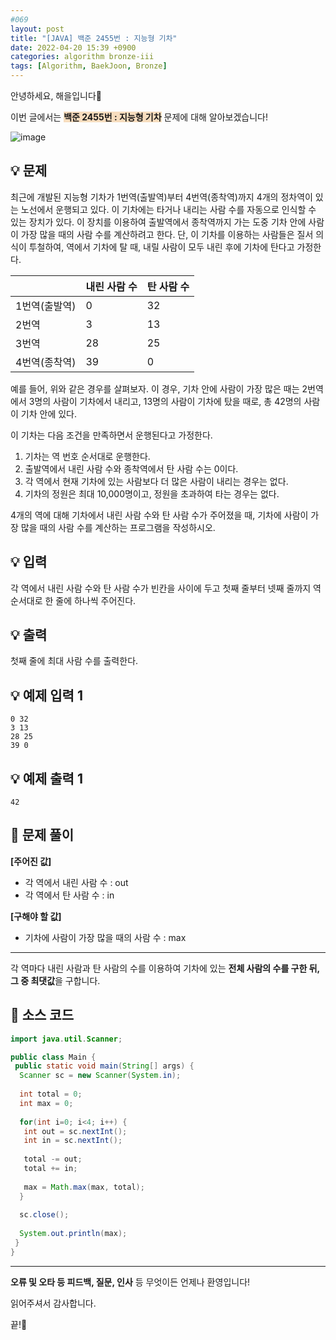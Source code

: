 ```yaml
---
#069
layout: post
title: "[JAVA] 백준 2455번 : 지능형 기차"
date: 2022-04-20 15:39 +0900
categories: algorithm bronze-iii
tags: [Algorithm, BaekJoon, Bronze]
---
```


안녕하세요, 해을입니다🦖

이번 글에서는 <span style="background-color:#f7ddbe">**백준 2455번 : 지능형 기차**</span> 문제에 대해 알아보겠습니다!

![image](https://user-images.githubusercontent.com/39720852/171013625-3c9ed1fb-a1c8-4576-b6ba-2b1dc84b6687.png)

## 💡 문제

최근에 개발된 지능형 기차가 1번역(출발역)부터 4번역(종착역)까지 4개의 정차역이 있는 노선에서 운행되고 있다. 이 기차에는 타거나 내리는 사람 수를 자동으로 인식할 수 있는 장치가 있다. 이 장치를 이용하여 출발역에서 종착역까지 가는 도중 기차 안에 사람이 가장 많을 때의 사람 수를 계산하려고 한다. 단, 이 기차를 이용하는 사람들은 질서 의식이 투철하여, 역에서 기차에 탈 때, 내릴 사람이 모두 내린 후에 기차에 탄다고 가정한다.

|               | 내린 사람 수 | 탄 사람 수 |
| :------------ | :----------- | :--------- |
| 1번역(출발역) | 0            | 32         |
| 2번역         | 3            | 13         |
| 3번역         | 28           | 25         |
| 4번역(종착역) | 39           | 0          |

예를 들어, 위와 같은 경우를 살펴보자. 이 경우, 기차 안에 사람이 가장 많은 때는 2번역에서 3명의 사람이 기차에서 내리고, 13명의 사람이 기차에 탔을 때로, 총 42명의 사람이 기차 안에 있다.

이 기차는 다음 조건을 만족하면서 운행된다고 가정한다.

1. 기차는 역 번호 순서대로 운행한다.
2. 출발역에서 내린 사람 수와 종착역에서 탄 사람 수는 0이다.
3. 각 역에서 현재 기차에 있는 사람보다 더 많은 사람이 내리는 경우는 없다.
4. 기차의 정원은 최대 10,000명이고, 정원을 초과하여 타는 경우는 없다.

4개의 역에 대해 기차에서 내린 사람 수와 탄 사람 수가 주어졌을 때, 기차에 사람이 가장 많을 때의 사람 수를 계산하는 프로그램을 작성하시오.

## 💡 입력

각 역에서 내린 사람 수와 탄 사람 수가 빈칸을 사이에 두고 첫째 줄부터 넷째 줄까지 역 순서대로 한 줄에 하나씩 주어진다.

## 💡 출력

첫째 줄에 최대 사람 수를 출력한다.  

## 💡 예제 입력 1

```
0 32
3 13
28 25
39 0
```

## 💡 예제 출력 1

```
42
```

## 🚩 문제 풀이

**[주어진 값]**

* 각 역에서 내린 사람 수 : out
* 각 역에서 탄 사람 수 : in

**[구해야 할 값]**

* 기차에 사람이 가장 많을 때의 사람 수 : max

---

각 역마다 내린 사람과 탄 사람의 수를 이용하여 기차에 있는 **전체 사람의 수를 구한 뒤, 그 중 최댓값**을 구합니다.

## 🚩 소스 코드

``` java
import java.util.Scanner;

public class Main {
 public static void main(String[] args) {  
  Scanner sc = new Scanner(System.in);
  
  int total = 0;
  int max = 0;
  
  for(int i=0; i<4; i++) {
   int out = sc.nextInt();
   int in = sc.nextInt();
   
   total -= out;
   total += in;
   
   max = Math.max(max, total);
  }
  
  sc.close();
  
  System.out.println(max);
 }
}
```

---

**오류 및 오타 등 피드백, 질문, 인사** 등 무엇이든 언제나 환영입니다!

읽어주셔서 감사합니다.

끝!🦕
